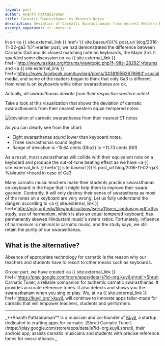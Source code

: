 ```yaml
---
layout: post
author: Ananth Pattabiraman
title: Carnatic Swarasthanas vs Western Notes
description: Deviation of Carnatic Swarasthanams from nearest Western Equal Tempered notes
excerpt_separator: <!--more-->
---
```

In an <a {{ site.external_link }} href='{{ site.baseurl}}{% post_url blog/2016-11-02-ga3 %}'>earlier post</a>, we had demonstrated the difference between Carnatic Ga3 and its closest matching note on keyboards, the Major 3rd. It sparkled some discussion on <a {{ site.external_link }} href='http://www.rasikas.org/forums/viewtopic.php?f=9&t=28292'>forums</a> and <a {{ site.external_link }} href='https://www.facebook.com/kuyilorg/posts/343819562676883'>social media</a>, and some of the readers began to think that only Ga3 is different from what is on keyboards while other swarasthanas are ok.

Actually, _all swarasthanas deviate from their respective western notes_!

Take a look at this visualization that shows the deviation of carnatic swarasthanams from their nearest western equal-tempered notes:

<img class="img-fluid" alt="deviation of carnatic swarasthanas from their nearest ET notes" src="{{ site.url }}/images/carnatic_vs_et.png" />

As you can clearly see from the chart:
<!--more-->

* Eight swarasthanas sound lower than keyboard notes.
* Three swarasthanas sound higher.
* Range of deviation is -15.64 cents (Dha2) to +11.73 cents (Ri1)

As a result, most swarasthanas will collide with their equivalent note on a keyboard and produce the out-of-tune beating effect as we have <a {{ site.external_link }} href='{{ site.baseurl }}{% post_url blog/2016-11-02-ga3 %}#audio'>heard</a> in case of Ga3.

Many carnatic music teachers make their students practice swarasthanas on keyboard in the hope that it might help them to improve their swara gyanam. Contrarily, it will only destroy their sense of swarasthana as most of the notes on a keyboard are very wrong. Let us fully understand the danger: according to <a {{ site.external_link }} href='http://mtg.upf.edu/files/publications/jserra11ismir_icmtuning.pdf'>this study</a>, use of harmonium, which is also an equal tempered keyboard, has permanently skewed Hindustani music's swara ratios. Fortunately, influence of harmonium is minimal in carnatic music, and the study says, we still retain the purity of our swarasthanas.

## What is the alternative?

Absence of appropriate technology for carnatic is the reason why our teachers and students have to resort to other means such as keyboards.

On our part, we have created <a {{ site.external_link }} href='https://play.google.com/store/apps/details?id=org.kuyil.shruti'>Shruti Carnatic Tuner</a>, a reliable companion for authentic carnatic swarasthanas. It provides accurate reference tones. It also detects and shows you the swarasthanam when you sing or play.  We, at <a {{ site.external_link }} href='https://kuyil.org'>kuyil</a>, will continue to innovate apps tailor-made for carnatic that will empower teachers, students and performers.

<hr />
_**Ananth Pattabiraman** is a musician and co-founder of <a {{ site.external_link }} href='https://kuyil.org'>Kuyil</a>, a startup dedicated to crafting apps for carnatic.  
[Shruti Carnatic Tuner](https://play.google.com/store/apps/details?id=org.kuyil.shruti), their android app, assists carnatic musicians and students with precise reference tones for swara sthanas._

